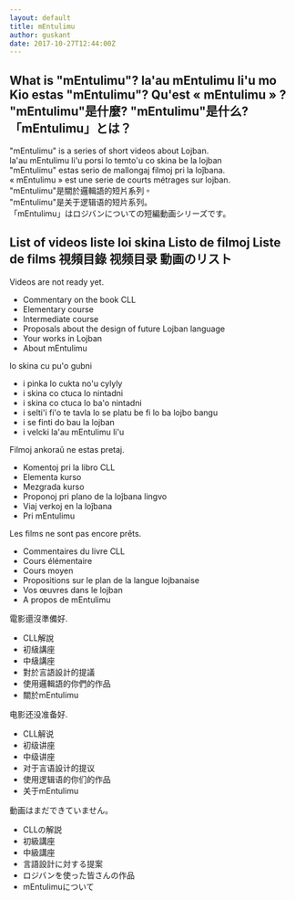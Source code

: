 ```yaml
---
layout: default
title: mEntulimu
author: guskant
date: 2017-10-27T12:44:00Z
---
```

## <span lang="en">What is "mEntulimu"?</span> <span lang="jbo">la'au mEntulimu li'u mo</span> <span lang="epo">Kio estas "mEntulimu"?</span> <span lang="fr">Qu'est « mEntulimu » ?</span> <span lang="zh-Hant">"mEntulimu"是什麼?</span> <span lang="zh-Hans">"mEntulimu"是什么?</span> <span lang="ja">「mEntulimu」とは？</span>

<div lang="en">"mEntulimu" is a series of short videos about Lojban.</div>
<div lang="jbo">la'au mEntulimu li'u porsi lo temto'u co skina be la lojban</div>
<div lang="epo">"mEntulimu" estas serio de mallongaj filmoj pri la loĵbana.</div>
<div lang="fr">« mEntulimu » est une serie de courts métrages sur lojban.</div>
<div lang="zh-Hant">"mEntulimu"是關於邏輯語的短片系列。</div>
<div lang="zh-Hans">"mEntulimu"是关于逻辑语的短片系列。</div>
<div lang="ja">「mEntulimu」はロジバンについての短編動画シリーズです。</div>

## <span lang="en">List of videos</span> <span lang="jbo">liste loi skina</span> <span lang="epo">Listo de filmoj</span> <span lang="fr">Liste de films</span> <span lang="zh-Hant">視頻目錄</span> <span lang="zh-Hans">视频目录</span> <span lang="ja">動画のリスト</span>

<div lang="en">
Videos are not ready yet.
<ul>
<li />Commentary on the book CLL
<li />Elementary course
<li />Intermediate course
<li />Proposals about the design of future Lojban language
<li />Your works in Lojban
<li />About mEntulimu
</ul>
</div>

<div lang="jbo">
lo skina cu pu'o gubni
<ul>
<li />i pinka lo cukta no'u cylyly
<li />i skina co ctuca lo nintadni
<li />i skina co ctuca lo ba'o nintadni
<li />i selti'i fi'o te tavla lo se platu be fi lo ba lojbo bangu
<li />i se finti do bau la lojban
<li />i velcki la'au mEntulimu li'u
</ul>
</div>

<div lang="epo">
Filmoj ankoraŭ ne estas pretaj.
<ul>
<li />Komentoj pri la libro CLL
<li />Elementa kurso
<li />Mezgrada kurso
<li />Proponoj pri plano de la loĵbana lingvo
<li />Viaj verkoj en la loĵbana
<li />Pri mEntulimu
</ul>
</div>

<div lang="fr">
Les films ne sont pas encore prêts.
<ul>
<li />Commentaires du livre CLL
<li />Cours élémentaire
<li />Cours moyen
<li />Propositions sur le plan de la langue lojbanaise
<li />Vos œuvres dans le lojban
<li />A propos de mEntulimu
</ul>
</div>

<div lang="zh-Hant">
電影還沒準備好.
<ul>
<li />CLL解說
<li />初級講座
<li />中級講座
<li />對於言語設計的提議
<li />使用邏輯語的你們的作品
<li />關於mEntulimu
</ul>
</div>

<div lang="zh-Hans">
电影还没准备好.
<ul>
<li />CLL解说
<li />初级讲座
<li />中级讲座
<li />对于言语設计的提议
<li />使用逻辑语的你们的作品
<li />关于mEntulimu
</ul>
</div>

<div lang="ja">
動画はまだできていません。
<ul>
<li />CLLの解説
<li />初級講座
<li />中級講座
<li />言語設計に対する提案
<li />ロジバンを使った皆さんの作品
<li />mEntulimuについて
</ul>
</div>

